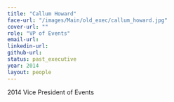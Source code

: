 ```yaml
---
title: "Callum Howard"
face-url: "/images/Main/old_exec/callum_howard.jpg"
cover-url: ""
role: "VP of Events"
email-url:
linkedin-url:
github-url:
status: past_executive
year: 2014
layout: people
---
```

2014 Vice President of Events
